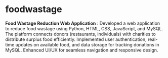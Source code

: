# foodwastage
**Food Wastage Reduction Web Application** : 
Developed a web application to reduce food wastage using Python, HTML, CSS, JavaScript, and MySQL. The platform connects donors (restaurants, individuals) with charities to distribute surplus food efficiently. Implemented user authentication, real-time updates on available food, and data storage for tracking donations in MySQL. Enhanced UI/UX for seamless navigation and responsive design.
